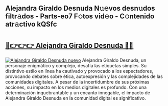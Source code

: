 ## Alejandra Giraldo Desnuda N𝚞𝚎vos desn𝚞dos filtr𝚊dos - Parts-eo7 F𝚘tos vid𝚎o - C𝚘ntenido atr𝚊ctivo kQSfc

# <h2><a href="http://mb0fyx.tromn.icu/?c=Alejandra+Giraldo+Desnuda">🔗👉👉👉 Alejandra Giraldo Desnuda 🔗🔗</a></h2>

[![Alejandra Giraldo Desnuda nuevo](https://i.imgur.com/pEAQMta.gif)](http://mb0fyx.tromn.icu/?c=Alejandra+Giraldo+Desnuda)
Alejandra Giraldo Desnuda, un personaje enigmático y complejo, desafía las etiquetas simples. Su distintivo estilo en línea ha cautivado y provocado a los espectadores, provocando debates sobre ética, autoexpresión y las complejidades de las comunidades digitales. A pesar de la incertidumbre de sus próximas acciones, su impacto en los medios digitales es profundo. Con una determinación inquebrantable y un encanto innegable, el impacto de Alejandra Giraldo Desnuda en la comunidad digital es significativo.
